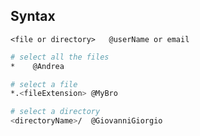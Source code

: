 
## Syntax
```bas
<file or directory>   @userName or email
```


```bash
# select all the files
*    @Andrea

# select a file
*.<fileExtension> @MyBro

# select a directory
<directoryName>/  @GiovanniGiorgio
```
